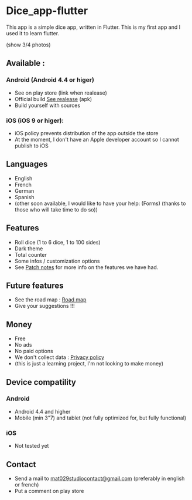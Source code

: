# Dice_app-flutter

This app is a simple dice app, written in Flutter. This is my first app and I used it to learn flutter. 

(show 3/4 photos)

## Available :
### Android (Android 4.4 or higer) 

* See on play store (link when realease)
* Official build [See realease](https://github.com/Mat029/Dice_app-flutter/releases) (apk)
* Build yourself with sources

### iOS (iOS 9 or higer):

* iOS policy prevents distribution of the app outside the store 
* At the moment, I don't have an Apple developer account so I cannot publish to iOS

## Languages 

* English
* French 
* German
* Spanish
* (other soon available, I would like to have your help: (Forms) (thanks to those who will take time to do so))

## Features 

* Roll dice (1 to 6 dice, 1 to 100 sides)
* Dark theme
* Total counter
* Some infos / customization options
* See [Patch notes](CHANGES.md) for more info on the features we have had.

## Future features

* See the road map : [Road map](ROAD_MAP.md)
* Give your suggestions !!!

## Money 

* Free
* No ads
* No paid options
* We don't collect data : [Privacy policy](https://github.com/Mat029/mat029studio_privacy/blob/main/privacy_policy_dice.md)
* (this is just a learning project, I'm not looking to make money)

## Device compatility 

### Android
* Android 4.4 and higher
* Mobile (min 3"7) and tablet (not fully optimized for, but fully functional)

### iOS

* Not tested yet

## Contact

* Send a mail to mat029studiocontact@gmail.com (preferably in english or french)
* Put a comment on play store
